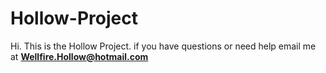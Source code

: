 # Hollow-Project
Hi.
This is the Hollow Project.
if you have questions or need help email me at **Wellfire.Hollow@hotmail.com**
